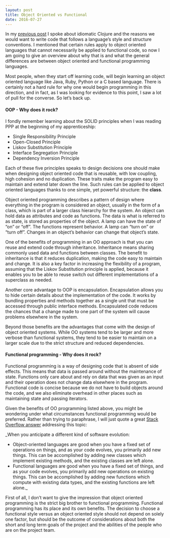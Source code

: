 ```yaml
---
layout: post
title: Object Oriented vs Functional
date: 2016-07-27
---
```


In my [previous post](http://nicolecarpenter.github.io/2016/07/26/idiomatic-clojure.html) I spoke about idiomatic Clojure and the reasons we would want to write code that follows a language’s style and structure conventions. I mentioned that certain rules apply to object oriented languages that cannot necessarily be applied to functional code, so now I am going to give an overview about why that is and what the general differences are between object oriented and functional programming languages. 

Most people, when they start off learning code, will begin learning an object oriented language like Java, Ruby, Python or a C based language. There is certainly not a hard rule for why one would begin programming in this direction, and in fact, as I was looking for evidence to this point, I saw a lot of pull for the converse. So let’s back up.

#### OOP - Why does it rock?

I fondly remember learning about the SOLID principles when I was reading PPP at the beginning of my apprenticeship: 

* Single Responsibility Principle
* Open-Closed Principle
* Liskov Substitution Principle
* Interface Segregation Principle
* Dependency Inversion Principle

Each of these five principles speaks to design decisions one should make when designing object oriented code that is reusable, with low coupling, high cohesion and no duplication. These traits make the program easy to maintain and extend later down the line. Such rules can be applied to object oriented languages thanks to one simple, yet powerful structure: the **class**.

Object oriented programming describes a pattern of design where everything in the program is considered an object, usually in the form of a class, which is part of a larger class hierarchy for the system. An object can hold data as attributes and code as functions. The data is what is referred to as state, is stored as properties of the object. A lamp can have the state of “on” or “off”. The functions represent behavior. A lamp can “turn on” or “turn off”. Changes in an object’s behavior can change that object’s state.

One of the benefits of programming in an OO approach is that you can reuse and extend code through inheritance. Inheritance means sharing commonly used data and functions between classes. The benefit to inheritance is that it reduces duplication, making the code easy to maintain and change. It is also a key factor in increasing the flexibility of a program, assuming that the Liskov Substitution principle is applied, because it enables you to be able to reuse switch out different implementations of a superclass as needed. 

Another core advantage to OOP is encapsulation. Encapsulation allows you to hide certain details about the implementation of the code. It works by bundling properties and methods together as a single unit that must be accessed through public interface methods. Encapsulated code reduces the chances that a change made to one part of the system will cause problems elsewhere in the system.

Beyond those benefits are the advantages that come with the design of object oriented systems. While OO systems tend to be larger and more verbose than functional systems, they tend to be easier to maintain on a larger scale due to the strict structure and reduced dependencies.

#### Functional programming - Why does it rock?

Functional programming is a way of designing code that is absent of side effects. This means that data is passed around without the maintenance of state. Functions only care about and rely on data that was given as an input and their operation does not change data elsewhere in the program. Functional code is concise because we do not have to build objects around the code, and we also eliminate overhead in other places such as maintaining state and passing iterators. 

Given the benefits of OO programming listed above, you might be wondering under what circumstances functional programming would be preferred. Rather than trying to paraphrase, I will just quote a great [Stack Overflow answer](http://stackoverflow.com/a/2079678) addressing this topic:

_When you anticipate a different kind of software evolution:
* Object-oriented languages are good when you have a fixed set of operations on things, and as your code evolves, you primarily add new things. This can be accomplished by adding new classes which implement existing methods, and the existing classes are left alone.
* Functional languages are good when you have a fixed set of things, and as your code evolves, you primarily add new operations on existing things. This can be accomplished by adding new functions which compute with existing data types, and the existing functions are left alone._

First of all, I don’t want to give the impression that object oriented programming is the strict big brother to functional programming. Functional programming has its place and its own benefits. The decision to choose a functional style versus an object oriented style should not depend on solely one factor, but should be the outcome of considerations about both the short and long term goals of the project and the abilities of the people who are on the project team. 